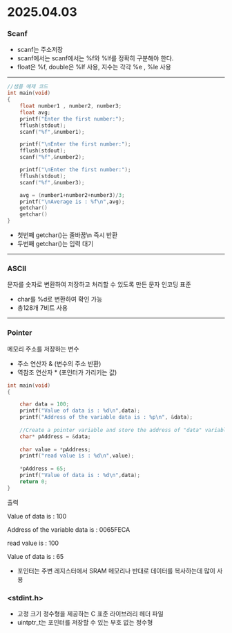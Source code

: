 # 2025.04.03

### Scanf
* scanf는 주소저장
* scanf에서는 scanf에서는 %f와 %lf를 정확히 구분해야 한다.
* float은 %f, double은 %lf 사용, 지수는 각각 %e , %le 사용 
***
```c
//샘플 예제 코드
int main(void)
{
	float number1 , number2, number3;
	float avg;
	printf("Enter the first number:");
	fflush(stdout);
	scanf("%f",&number1);

	printf("\nEnter the first number:");
	fflush(stdout);
	scanf("%f",&number2);

	printf("\nEnter the first number:");
	fflush(stdout);
	scanf("%f",&number3);

	avg = (number1+number2+number3)/3;
	printf("\nAverage is : %f\n",avg);
	getchar()
	getchar()
}
```
* 첫번째 getchar()는 줄바꿈\n 즉시 반환
* 두번째 getchar()는 입력 대기 
***
### ASCII
문자를 숫자로 변환하여 저장하고 처리할 수 있도록 만든 문자 인코딩 표준
* char를 %d로 변환하여 확인 가능 
* 총128개 7비트 사용
***
### Pointer
메모리 주소를 저장하는 변수
* 주소 연산자 & (변수의 주소 반환)
* 역참조 연산자 * (포인터가 가리키는 값)
```c
int main(void)
{

	char data = 100;
	printf("Value of data is : %d\n",data);
	printf("Address of the variable data is : %p\n", &data);
	
	//Create a pointer variable and store the address of "data" variable
	char* pAddress = &data;
	
	char value = *pAddress;
	printf("read value is : %d\n",value);
	
	*pAddress = 65;
	printf("Value of data is : %d\n",data);
	return 0;
}
```
출력

Value of data is : 100

Address of the variable data is : 0065FECA

read value is : 100

Value of data is : 65

* 포인터는 주변 레지스터에서 SRAM 메모리나 반대로 데이터를 복사하는데 많이 사용

### <stdint.h>
* 고정 크기 정수형을 제공하는 C 표준 라이브러리 헤더 파일
* uintptr_t는 포인터를 저장할 수 있는 부호 없는 정수형
### 

